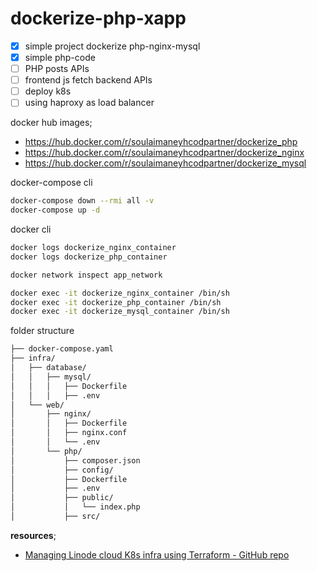 # dockerize-php-xapp

- [x] simple project dockerize php-nginx-mysql
- [x] simple php-code
- [ ] PHP posts APIs
- [ ] frontend js fetch backend APIs
- [ ] deploy k8s
- [ ] using haproxy as load balancer

docker hub images;

- https://hub.docker.com/r/soulaimaneyhcodpartner/dockerize_php
- https://hub.docker.com/r/soulaimaneyhcodpartner/dockerize_nginx
- https://hub.docker.com/r/soulaimaneyhcodpartner/dockerize_mysql

docker-compose cli
```sh
docker-compose down --rmi all -v
docker-compose up -d
```

docker cli
```sh
docker logs dockerize_nginx_container
docker logs dockerize_php_container

docker network inspect app_network

docker exec -it dockerize_nginx_container /bin/sh
docker exec -it dockerize_php_container /bin/sh
docker exec -it dockerize_mysql_container /bin/sh
```

folder structure

```sh
├── docker-compose.yaml
├── infra/
│   ├── database/
│   │   ├── mysql/
│   │   │   ├── Dockerfile
│   │   │   ├── .env
│   └── web/
│       ├── nginx/
│       │   ├── Dockerfile
│       │   ├── nginx.conf
│       │   └── .env
│       └── php/
│           ├── composer.json
│           ├── config/
│           ├── Dockerfile
│           ├── .env
│           ├── public/
│           │   └── index.php
│           ├── src/
```

**resources**;
- [Managing Linode cloud K8s infra using Terraform - GitHub repo](https://github.com/soulaimaneyahyax/terraform-linode-k8s)
